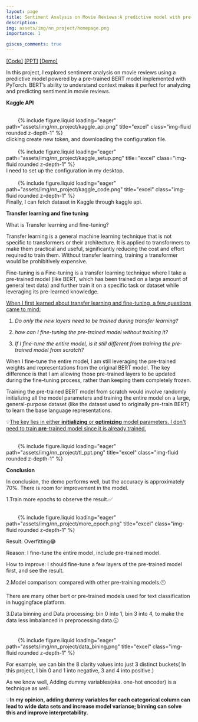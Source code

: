 ```yaml
---
layout: page
title: Sentiment Analysis on Movie Reviews:A predictive model with pre-trained Bert by PyTorch
description: 
img: assets/img/nn_project/homepage.png
importance: 1

giscus_comments: true
---
```


[[Code]](https://howardzhan2024.top/assets/html/sentiment_analysis_pt_Huaye-final.html) [[PPT]](https://howardzhan2024.top/assets/pdf/neural_networks_pytorch_Huaye.pdf) [[Demo]](https://howardzhan2024.top/assets/video/sentiment_analysis_demo.mp4)

In this project, I explored sentiment analysis on movie reviews using a predictive model powered by a pre-trained BERT model implemented with PyTorch. BERT’s ability to understand context makes it perfect for analyzing and predicting sentiment in movie reviews.

**Kaggle API**

<div class="row justify-content-sm-center">
    <div class="col-sm mt-3 mt-md-0">
        {% include figure.liquid loading="eager" path="assets/img/nn_project/kaggle_api.png" title="excel" class="img-fluid rounded z-depth-1" %}
    </div>
</div>
<div class="caption">
    clicking create new token, and downloading the configuration file.
</div>

<div class="row justify-content-sm-center">
    <div class="col-sm mt-3 mt-md-0">
        {% include figure.liquid loading="eager" path="assets/img/nn_project/kaggle_setup.png" title="excel" class="img-fluid rounded z-depth-1" %}
    </div>
</div>
<div class="caption">
    I need to set up the configuration in my desktop.
</div>

<div class="row justify-content-sm-center">
    <div class="col-sm mt-3 mt-md-0">
        {% include figure.liquid loading="eager" path="assets/img/nn_project/kaggle_code.png" title="excel" class="img-fluid rounded z-depth-1" %}
    </div>
</div>
<div class="caption">
    Finally, I can fetch dataset in Kaggle through kaggle api.
</div>


**Transfer learning and fine tuning**

What is Transfer learning and fine-tuning?

Transfer learning is a general machine learning technique that is not specific to transformers or their architecture. It is applied to transformers to make them practical and useful, significantly reducing the cost and effort required to train them. Without transfer learning, training a transformer would be prohibitively expensive.

Fine-tuning is a Fine-tuning is a transfer learning technique where I take a pre-trained model (like BERT, which has been trained on a large amount of general text data) and further train it on a specific task or dataset while leveraging its pre-learned knowledge.

<u>When I first learned about transfer learning and fine-tuning, a few questions came to mind:</u>

1. *Do only the new layers need to be trained during transfer learning?*
  
2. *how can I fine-tuning the pre-trained model without training it?*
  
3. *If I fine-tune the entire model, is it still different from training the pre-trained model from scratch?*
  

When I fine-tune the entire model, I am still leveraging the pre-trained weights and representations from the original BERT model. The key difference is that I am allowing those pre-trained layers to be updated during the fine-tuning process, rather than keeping them completely frozen.

Training the pre-trained BERT model from scratch would involve randomly initializing all the model parameters and training the entire model on a large, general-purpose dataset (like the dataset used to originally pre-train BERT) to learn the base language representations.

💡<u>The key lies in either <strong>initializing</strong> or <strong>optimizing</strong> model parameters. I don't need to train <strong>pre</strong>-trained model since it is already trained.</u>

<div class="row justify-content-sm-center">
    <div class="col-sm mt-3 mt-md-0">
        {% include figure.liquid loading="eager" path="assets/img/nn_project/tl_ppt.png" title="excel" class="img-fluid rounded z-depth-1" %}
    </div>
</div>

**Conclusion**

In conclusion, the demo performs well, but the accuracy is approximately 70%. There is room for improvement in the model.

1.Train more epochs to observe the result.✅

<div class="row justify-content-sm-center">
    <div class="col-sm-6 mt-3 mt-md-0">
        {% include figure.liquid loading="eager" path="assets/img/nn_project/more_epoch.png" title="excel" class="img-fluid rounded z-depth-1" %}
    </div>
</div>

Result: Overfitting😂

Reason: I fine-tune the entire model, include pre-trained model.

How to improve: I should fine-tune a few layers of the pre-trained model first, and see the result.

2.Model comparison: compared with other pre-training models.🕚

There are many other bert or pre-trained models used for text classification in huggingface platform.

3.Data binning and Data processing: bin 0 into 1, bin 3 into 4, to make the data less imbalanced in preprocessing data.🕥

<div class="row justify-content-sm-center">
    <div class="col-sm-7 mt-3 mt-md-0">
        {% include figure.liquid loading="eager" path="assets/img/nn_project/data_bining.png" title="excel" class="img-fluid rounded z-depth-1" %}
    </div>
</div>

For example, we can bin the 8 clarity values into just 3 distinct buckets( In this project, I bin 0 and 1 into negative, 3 and 4 into positive.)

As we know well, Adding dummy variables(aka. one-hot encoder) is a technique as well.

💡**In my opinion, adding dummy variables for each categorical column can lead to wide data sets and increase model variance; binning can solve this and improve interpretability.**
